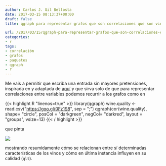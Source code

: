 ```yaml
---
author: Carlos J. Gil Bellosta
date: 2017-03-15 08:13:37+00:00
draft: false
title: qgraph para representar grafos que son correlaciones que son vinos

url: /2017/03/15/qgraph-para-representar-grafos-que-son-correlaciones-que-son-vinos/
categories:
- r
tags:
- correlación
- grafos
- paquetes
- qgraph
- r
---
```


Me vais a permitir que escriba una entrada sin mayores pretensiones, inspirada en y adaptada de [aquí](https://dmwiig.net/2017/03/10/the-r-qgraph-package-using-r-to-visualize-complex-relationships-among-variables-in-a-large-dataset-part-one/) y que sirva solo de que para representar correlaciones entre variables podemos recurrir a los grafos como en

{{< highlight R "linenos=true" >}}
library(qgraph)
wine.quality <- read.csv("https://goo.gl/0Fz1S8",
                            sep = ";")
qgraph(cor(wine.quality), shape= "circle",
        posCol = "darkgreen",
        negCol= "darkred", layout = "groups",
        vsize=13)
{{< / highlight >}}

que pinta

![](/wp-uploads/2017/03/wine_quality_cor.png#center)

mostrando resumidamente cómo se relacionan entre sí determinadas características de los vinos y cómo en última instancia influyen en su calidad (`qlt`).